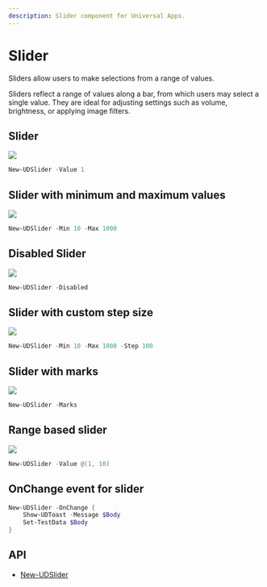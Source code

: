 ```yaml
---
description: Slider component for Universal Apps.
---
```


# Slider

Sliders allow users to make selections from a range of values.

Sliders reflect a range of values along a bar, from which users may select a single value. They are ideal for adjusting settings such as volume, brightness, or applying image filters.

## Slider

![](<../../../.gitbook/assets/image (379).png>)

```powershell
New-UDSlider -Value 1
```

## Slider with minimum and maximum values

![](<../../../.gitbook/assets/image (487).png>)

```powershell
New-UDSlider -Min 10 -Max 1000
```

## Disabled Slider

![](<../../../.gitbook/assets/image (197).png>)

```powershell
New-UDSlider -Disabled
```

## Slider with custom step size

![](<../../../.gitbook/assets/image (508).png>)

```powershell
New-UDSlider -Min 10 -Max 1000 -Step 100
```

## Slider with marks

![](<../../../.gitbook/assets/image (388).png>)

```powershell
New-UDSlider -Marks
```

## Range based slider

![](<../../../.gitbook/assets/image (381).png>)

```powershell
New-UDSlider -Value @(1, 10)
```

## OnChange event for slider

```powershell
New-UDSlider -OnChange {
    Show-UDToast -Message $Body 
    Set-TestData $Body
}
```

## API

* [New-UDSlider](https://github.com/ironmansoftware/universal-docs/blob/v5/cmdlets/New-UDSlider.txt)

